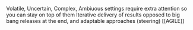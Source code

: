 Volatile, Uncertain, Complex, Ambiuous settings require extra attention so you can stay on top of them
Iterative delivery of results opposed to big bang releases at the end, and adaptable approaches (steering)
[[AGILE]]